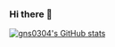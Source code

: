 ### Hi there 👋

[![gns0304's GitHub stats](https://github-readme-stats.vercel.app/api?username=gns0304&count_private=true&show_icons=true&theme=default)](https://github.com/gns0304/github-readme-stats)

<!--
**gns0304/gns0304** is a ✨ _special_ ✨ repository because its `README.md` (this file) appears on your GitHub profile.

Here are some ideas to get you started:

- 🔭 I’m currently working on ...
- 🌱 I’m currently learning ...
- 👯 I’m looking to collaborate on ...
- 🤔 I’m looking for help with ...
- 💬 Ask me about ...
- 📫 How to reach me: ...
- 😄 Pronouns: ...
- ⚡ Fun fact: ...
-->
